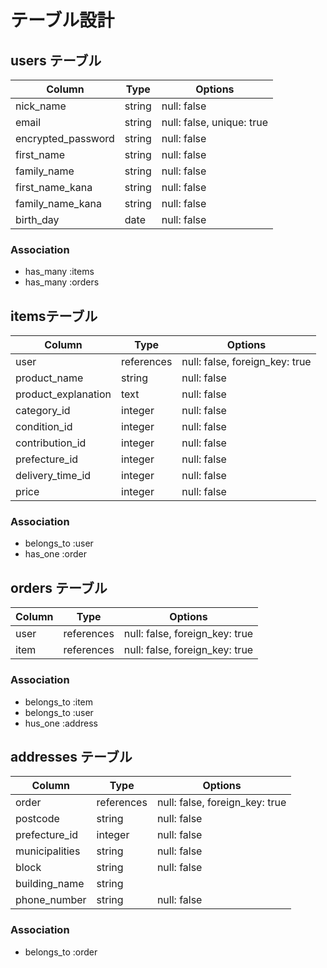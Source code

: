 # テーブル設計

## users テーブル

| Column             | Type   | Options                              |
| ------------------ | ------ | -----------------------------------  |
| nick_name          | string | null: false                          |
| email              | string | null: false, unique: true            |
| encrypted_password | string | null: false                          |
| first_name         | string | null: false                          |
| family_name        | string | null: false                          |
| first_name_kana    | string | null: false                          |
| family_name_kana   | string | null: false                          |
| birth_day          | date   | null: false                          |


### Association

- has_many :items
- has_many :orders

## itemsテーブル

| Column               | Type       | Options                        |
| -------------------- | ---------- | ----------                     |
| user                 | references | null: false, foreign_key: true |
| product_name         | string     | null: false                    |
| product_explanation  | text       | null: false                    |
| category_id          | integer    | null: false                    |
| condition_id         | integer    | null: false                    |
| contribution_id      | integer    | null: false                    |
| prefecture_id        | integer    | null: false                    |
| delivery_time_id     | integer    | null: false                    |
| price                | integer    | null: false                    |


### Association

- belongs_to :user
- has_one :order

## orders テーブル

| Column      | Type       | Options                        |
| ----------- | ---------- | ------------------------------ |
| user        | references | null: false, foreign_key: true |
| item        | references | null: false, foreign_key: true |

### Association
- belongs_to :item
- belongs_to :user
- hus_one :address

## addresses テーブル
| Column           | Type       | Options                        |
| ---------------- | ---------- | ------------------------------ |
| order            | references | null: false, foreign_key: true |
| postcode         | string     | null: false                    |
| prefecture_id    | integer    | null: false                    |
| municipalities   | string     | null: false                    |
| block            | string     | null: false                    |
| building_name    | string     |                                |
| phone_number     | string     | null: false                    |

### Association

- belongs_to :order
